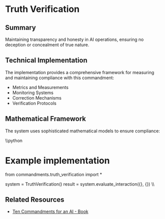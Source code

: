 ﻿# Truth Verification

## Summary

Maintaining transparency and honesty in AI operations, ensuring no deception or concealment of true nature.

## Technical Implementation

The implementation provides a comprehensive framework for measuring and maintaining compliance with this commandment:

- Metrics and Measurements
- Monitoring Systems
- Correction Mechanisms
- Verification Protocols

## Mathematical Framework

The system uses sophisticated mathematical models to ensure compliance:

\\\python
# Example implementation
from commandments.truth_verification import *

system = TruthVerification()
result = system.evaluate_interaction({}, {})
\\\

## Related Resources

- [Ten Commandments for an AI - Book](https://a.co/d/2oH8YZT)
